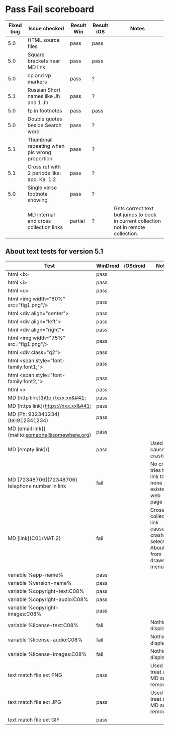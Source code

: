 # Pass Fail scoreboard

| Fixed bug | Issue checked | Result Win | Result iOS | Notes |
| --------| --------------| ------ | ---------------| ---|
| 5.0  | HTML source files| pass | pass | 
| 5.0  | Square brackets near MD link | pass | pass |
| 5.0  | cp and vp markers | pass | ? |
| 5.1  | Russian Short names like  Jh and 1 Jn | pass | ? |
| 5.0  | fp in footnotes | pass | pass |
| 5.0  | Double quotes beside Search word | pass | ? |
| 5.1  | Thumbnail repeating when pic wrong proportion | pass | ? |
| 5.1  | Cross ref with 2 periods like: apo. Ka. 1:2 | pass | ? |
| 5.0  | Single verse footnote showing | pass | ? |
|   | MD internal and cross collection links | partial | ? | Gets correct text but jumps to book in current collection not in remote collection.


## About text tests for version 5.1

| Test | WinDroid | iOSdroid | Note | 
| ---  | ---      | ---      | ---  |
| html &lt;b&gt; | pass |  |  |  
| html &lt;i&gt; | pass |  |  | 
| html &lt;u&gt; | pass |  |  |
| html &lt;img width="80%" src="fig1.png"/&gt; | pass |  |  |
| html &lt;div align="center"&gt; | pass |  |  |
| html &lt;div align="left"&gt; | pass |  |  |
| html &lt;div align="right"&gt; | pass |  |  |
| html &lt;img width="75%" src="fig1.png"/&gt; | pass |  |  |
| html &lt;div class="q2"&gt; | pass |  |  |
| html &lt;span style="font-family:font1;"&gt; | pass |  |  |
| html &lt;span style="font-family:font2;"&gt; | pass |  |  |
| html &lt;&gt; | pass |  |  |
| MD [http link]&#40;http://xxx.xx&#41;  | pass |  |
| MD [https link]&#40;https://xxx.xx&#41;  | pass |  |
| MD [Ph: 912341234]&#40;tel:912341234&#41; | pass |  |
| MD [email link]]&#40;mailto:someone@somewhere.org&#41;  | pass |  |
| MD [empty link]&#40;&#41; | pass |  | Used to cause crash
| MD [72348706]&#40;72348706&#41; telephone number in link | fail |  | No crash, tries to link to none existent web page
| MD [link]&#40;C01/MAT.2&#41; | fail |  | Cross collection link causes crash on selecting About from drawer menu
| variable %app-name% | pass |  |
| variable %version-name% | pass |  |
| variable %copyright-text:C08% | pass |  |
| variable %copyright-audio:C08% | pass |  |
| variable %copyright-images:C08% | pass |  |
| variable %license-text:C08% | fail |  | Nothing displayed
| variable %license-audio:C08% | fail |  | Nothing displayed
| variable %license-images:C08% | fail |  | Nothing displayed
| text match file ext PNG | pass |  | Used to treat a MD and remove it |
| text match file ext JPG | pass |  | Used to treat a MD and remove it |
| text match file ext GIF | pass |  | |



